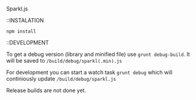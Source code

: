 Sparkl.js

::INSTALATION

```
npm install

```

::DEVELOPMENT

To get a debug version (library and minified file) use `grunt debug-build`. It will be saved to `/build/debug/sparkl(.min).js`

For development you can start a watch task `grunt debug` which will continiously update `/build/debug/sparkl.js`

Release builds are not done yet.
